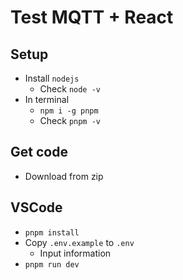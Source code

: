 # Test MQTT + React

## Setup

- Install `nodejs`
  - Check `node -v`
- In terminal
  - `npm i -g pnpm`
  - Check `pnpm -v`

## Get code

- Download from zip

## VSCode

- `pnpm install`
- Copy `.env.example` to `.env`
  - Input information
- `pnpm run dev`
